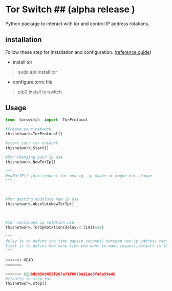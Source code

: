 ﻿# Tor Switch ## (alpha release )
Python package to interact with tor and control IP address rotations.


## installation 
Follow these step for installation and configuration. ([reference guide](https://sylvaindurand.org/use-tor-with-python/))
 - install tor
 

> sudo apt install tor

 - configure torrc file 


>  pip3 install torswitch

## Usage

```python
from  torswitch  import  TorProtocol
 
#Create your network
thisnetwork=TorProtocol()

#start your tor network
thisnetwork.Start()

#for changing your ip use
thisnetwork.NewTorIp()

"""
NewTorIP() just request for new ip, ip maybe or maybe not change
"""

  

#for getting absolute new ip use
thisnetwork.AbsoluteNewTorIp()

  

#for continues ip rotation use
thisnetwork.TorIpRotation(delay=3,limit=12)

"""
delay is to define the time gap(in seconds) between new ip address request.
limit is to define how many time you want to make request,default is 10
"""

<<<<<<< HEAD
=======

>>>>>>> 820bdcb56d453f267a71f6070a11ae5fe8a59e46
#finally to stop tor
thisnetwork.stop()

```
